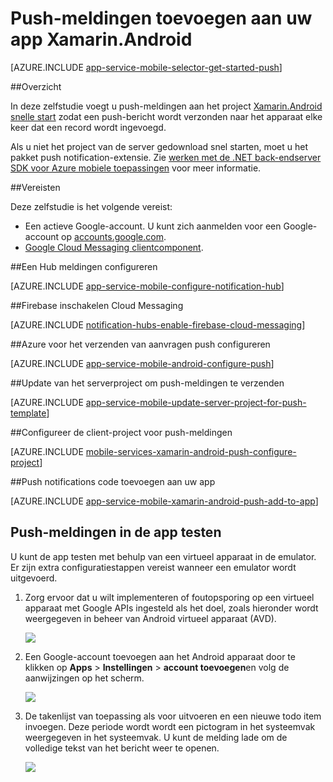 <properties
    pageTitle="Push-meldingen toevoegen aan uw app Xamarin.Android | Azure App-Service"
    description="Informatie over het gebruik van App-Service Azure en Azure melding Hubs push-meldingen verzenden naar uw app Xamarin.Android"
    services="app-service\mobile"
    documentationCenter="xamarin"
    authors="ysxu"
    manager="erikre"
    editor=""/>

<tags
    ms.service="app-service-mobile"
    ms.workload="mobile"
    ms.tgt_pltfrm="mobile-xamarin-android"
    ms.devlang="dotnet"
    ms.topic="article"
    ms.date="10/12/2016"
    ms.author="yuaxu"/>

# <a name="add-push-notifications-to-your-xamarinandroid-app"></a>Push-meldingen toevoegen aan uw app Xamarin.Android

[AZURE.INCLUDE [app-service-mobile-selector-get-started-push](../../includes/app-service-mobile-selector-get-started-push.md)]

##<a name="overview"></a>Overzicht


In deze zelfstudie voegt u push-meldingen aan het project [Xamarin.Android snelle start](app-service-mobile-windows-store-dotnet-get-started.md) zodat een push-bericht wordt verzonden naar het apparaat elke keer dat een record wordt ingevoegd.

Als u niet het project van de server gedownload snel starten, moet u het pakket push notification-extensie. Zie [werken met de .NET back-endserver SDK voor Azure mobiele toepassingen](app-service-mobile-dotnet-backend-how-to-use-server-sdk.md) voor meer informatie.


##<a name="prerequisites"></a>Vereisten

Deze zelfstudie is het volgende vereist:

+ Een actieve Google-account. U kunt zich aanmelden voor een Google-account op [accounts.google.com](http://go.microsoft.com/fwlink/p/?LinkId=268302).
+ [Google Cloud Messaging clientcomponent](http://components.xamarin.com/view/GCMClient/).

##<a name="configure-hub"></a>Een Hub meldingen configureren

[AZURE.INCLUDE [app-service-mobile-configure-notification-hub](../../includes/app-service-mobile-configure-notification-hub.md)]

##<a id="register"></a>Firebase inschakelen Cloud Messaging

[AZURE.INCLUDE [notification-hubs-enable-firebase-cloud-messaging](../../includes/notification-hubs-enable-firebase-cloud-messaging.md)]

##<a name="configure-azure-to-send-push-requests"></a>Azure voor het verzenden van aanvragen push configureren

[AZURE.INCLUDE [app-service-mobile-android-configure-push](../../includes/app-service-mobile-android-configure-push-for-firebase.md)]

##<a id="update-server"></a>Update van het serverproject om push-meldingen te verzenden

[AZURE.INCLUDE [app-service-mobile-update-server-project-for-push-template](../../includes/app-service-mobile-update-server-project-for-push-template.md)]

##<a id="configure-app"></a>Configureer de client-project voor push-meldingen

[AZURE.INCLUDE [mobile-services-xamarin-android-push-configure-project](../../includes/mobile-services-xamarin-android-push-configure-project.md)]

##<a id="add-push"></a>Push notifications code toevoegen aan uw app

[AZURE.INCLUDE [app-service-mobile-xamarin-android-push-add-to-app](../../includes/app-service-mobile-xamarin-android-push-add-to-app.md)]

## <a name="test"></a>Push-meldingen in de app testen

U kunt de app testen met behulp van een virtueel apparaat in de emulator. Er zijn extra configuratiestappen vereist wanneer een emulator wordt uitgevoerd.

1. Zorg ervoor dat u wilt implementeren of foutopsporing op een virtueel apparaat met Google APIs ingesteld als het doel, zoals hieronder wordt weergegeven in beheer van Android virtueel apparaat (AVD).

    ![](./media/app-service-mobile-xamarin-android-get-started-push/google-apis-avd-settings.png)

2. Een Google-account toevoegen aan het Android apparaat door te klikken op **Apps** > **Instellingen** > **account toevoegen**en volg de aanwijzingen op het scherm.

    ![](./media/app-service-mobile-xamarin-android-get-started-push/add-google-account.png)

3. De takenlijst van toepassing als voor uitvoeren en een nieuwe todo item invoegen. Deze periode wordt wordt een pictogram in het systeemvak weergegeven in het systeemvak. U kunt de melding lade om de volledige tekst van het bericht weer te openen.

    ![](./media/app-service-mobile-xamarin-android-get-started-push/android-notifications.png)


<!-- URLs. -->
[Xamarin.Android quick start]: app-service-mobile-xamarin-android-get-started.md
[Google Cloud Messaging Client Component]: http://components.xamarin.com/view/GCMClient/
[Azure Mobile Services Component]: http://components.xamarin.com/view/azure-mobile-services/
